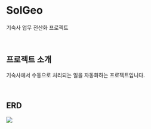 # SolGeo
기숙사 업무 전산화 프로젝트

</br>

## 프로젝트 소개
기숙사에서 수동으로 처리되는 일을 자동화하는 프로젝트입니다.

</br>

## ERD
<div> 
    <a><img src="https://user-images.githubusercontent.com/83953721/212784771-fcfcf9e0-6566-418a-81fb-ebe1f04f1672.png"></a> 
</div>
